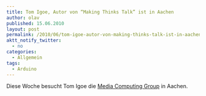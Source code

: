 ```yaml
---
title: Tom Igoe, Autor von “Making Thinks Talk” ist in Aachen
author: olav
published: 15.06.2010
layout: post
permalink: /2010/06/tom-igoe-autor-von-making-thinks-talk-ist-in-aachen/
aktt_notify_twitter:
  - no
categories:
  - Allgemein
tags:
  - Arduino
---
```

Diese Woche besucht Tom Igoe die [Media Computing Group][1] in Aachen.

 [1]: http://hci.rwth-aachen.de/igoe
